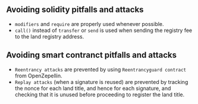 ## Avoiding solidity pitfalls and attacks

* `modifiers` and `require` are properly used whenever possible. 
* `call()` instead of `transfer` or `send` is used when sending the registry fee to the land registry address. 

## Avoiding smart contranct pitfalls and attacks

* `Reentrancy attacks` are prevented by using `Reentrancyguard contract` from OpenZepellin.
* `Replay attacks` (when a signature is reused) are prevented by tracking the nonce for each land title, and hence for each signature, and checking that it is unused before proceeding to register the land title. 